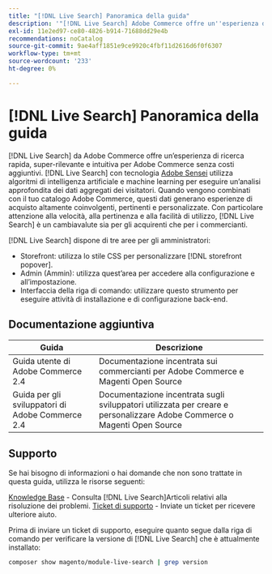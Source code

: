 ```yaml
---
title: "[!DNL Live Search] Panoramica della guida"
description: '"[!DNL Live Search] Adobe Commerce offre un''esperienza di ricerca rapida, super-rilevante e intuitiva".'
exl-id: 11e2ed97-ce80-4826-b914-71688dd29e4b
recommendations: noCatalog
source-git-commit: 9ae4aff1851e9ce9920c4fbf11d2616d6f0f6307
workflow-type: tm+mt
source-wordcount: '233'
ht-degree: 0%

---
```


# [!DNL Live Search] Panoramica della guida

[!DNL Live Search] da Adobe Commerce offre un’esperienza di ricerca rapida, super-rilevante e intuitiva per Adobe Commerce senza costi aggiuntivi. [!DNL Live Search] con tecnologia [Adobe Sensei](https://www.adobe.com/sensei.html) utilizza algoritmi di intelligenza artificiale e machine learning per eseguire un’analisi approfondita dei dati aggregati dei visitatori. Quando vengono combinati con il tuo catalogo Adobe Commerce, questi dati generano esperienze di acquisto altamente coinvolgenti, pertinenti e personalizzate. Con particolare attenzione alla velocità, alla pertinenza e alla facilità di utilizzo, [!DNL Live Search] è un cambiavalute sia per gli acquirenti che per i commercianti.

[!DNL Live Search] dispone di tre aree per gli amministratori:

* Storefront: utilizza lo stile CSS per personalizzare [!DNL storefront popover].
* Admin (Ammin): utilizza quest’area per accedere alla configurazione e all’impostazione.
* Interfaccia della riga di comando: utilizzare questo strumento per eseguire attività di installazione e di configurazione back-end.

## Documentazione aggiuntiva

| Guida | Descrizione |
|--- |--- |
| Guida utente di Adobe Commerce 2.4 | Documentazione incentrata sui commercianti per Adobe Commerce e Magenti Open Source |
| Guida per gli sviluppatori di Adobe Commerce 2.4 | Documentazione incentrata sugli sviluppatori utilizzata per creare e personalizzare Adobe Commerce o Magenti Open Source |

## Supporto

Se hai bisogno di informazioni o hai domande che non sono trattate in questa guida, utilizza le risorse seguenti:

[Knowledge Base](https://experienceleague.adobe.com/docs/commerce-knowledge-base/kb/overview.html) - Consulta [!DNL Live Search]Articoli relativi alla risoluzione dei problemi.
[Ticket di supporto](https://experienceleague.adobe.com/docs/commerce-knowledge-base/kb/help-center-guide/magento-help-center-user-guide.html#submit-ticket) - Inviate un ticket per ricevere ulteriore aiuto.

Prima di inviare un ticket di supporto, eseguire quanto segue dalla riga di comando per verificare la versione di [!DNL Live Search] che è attualmente installato:

```bash
composer show magento/module-live-search | grep version
```
